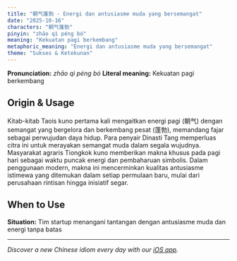 ```yaml
---
title: "朝气蓬勃 - Energi dan antusiasme muda yang bersemangat"
date: "2025-10-16"
characters: "朝气蓬勃"
pinyin: "zhāo qì péng bó"
meaning: "Kekuatan pagi berkembang"
metaphoric_meaning: "Energi dan antusiasme muda yang bersemangat"
theme: "Sukses & Ketekunan"
---
```


**Pronunciation:** *zhāo qì péng bó*
**Literal meaning:** Kekuatan pagi berkembang

## Origin & Usage

Kitab-kitab Taois kuno pertama kali mengaitkan energi pagi (朝气) dengan semangat yang bergelora dan berkembang pesat (蓬勃), memandang fajar sebagai perwujudan daya hidup. Para penyair Dinasti Tang memperluas citra ini untuk merayakan semangat muda dalam segala wujudnya. Masyarakat agraris Tiongkok kuno memberikan makna khusus pada pagi hari sebagai waktu puncak energi dan pembaharuan simbolis. Dalam penggunaan modern, makna ini mencerminkan kualitas antusiasme istimewa yang ditemukan dalam setiap permulaan baru, mulai dari perusahaan rintisan hingga inisiatif segar.

## When to Use

**Situation:** Tim startup menangani tantangan dengan antusiasme muda dan energi tanpa batas

---

*Discover a new Chinese idiom every day with our [iOS app](https://apps.apple.com/us/app/daily-chinese-idioms/id6740611324).*
